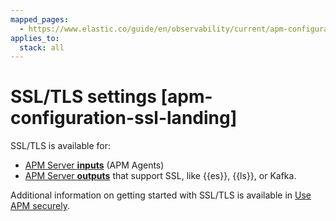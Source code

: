 ```yaml
---
mapped_pages:
  - https://www.elastic.co/guide/en/observability/current/apm-configuration-ssl-landing.html
applies_to:
  stack: all
---
```


# SSL/TLS settings [apm-configuration-ssl-landing]

SSL/TLS is available for:

* [APM Server **inputs**](ssltls-input-settings.md) (APM Agents)
* [APM Server **outputs**](ssltls-output-settings.md) that support SSL, like {{es}}, {{ls}}, or Kafka.

Additional information on getting started with SSL/TLS is available in [Use APM securely](use-apm-securely.md).
